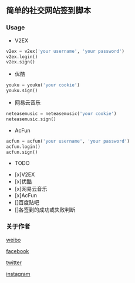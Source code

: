 ## 简单的社交网站签到脚本

### Usage
* V2EX
```python
v2ex = v2ex('your username', 'your password')
v2ex.login()
v2ex.sign()
```
* 优酷
```python
youku = youku('your cookie')
youku.sign()
```

* 网易云音乐
```python
neteasemusic = neteasemusic('your cookie')
neteasemusic.sign()
```

* AcFun
```python
acfun = acfun('your username', 'your password')
acfun.login()
acfun.sign()
```

* TODO
- [x]V2EX
- [x]优酷
- [x]网易云音乐
- [x]AcFun
- []百度贴吧
- []各签到的成功或失败判断

### 关于作者
[weibo](http://weibo.com/234224964)

[facebook](http://facebook.com/FaithCSGO)

[twitter](http://twitter.com/FaithCSGO)

[instagram](http://instagram.com/faith0725)
